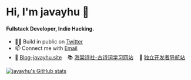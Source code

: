
# Hi, I'm javayhu 👋

#### Fullstack Developer, Indie Hacking.

- 👨‍💻 Build in public on [Twitter](https://twitter.com/javayhu)
- 📫 Connect me with [Email](mailto:javayhu@gmail.com)
- 📃 [Blog-javayhu.site](https://javayhu.site)  &nbsp;&nbsp; 📚 [海棠诗社-古诗词学习网站](https://haitang.app)  &nbsp;&nbsp; 🚀 [独立开发者导航站](https://www.indiehackers.site)

[![javayhu's GitHub stats](https://github-readme-stats.vercel.app/api?username=javayhu)](https://github.com/anuraghazra/github-readme-stats)

